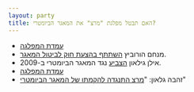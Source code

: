 ```yaml
---
layout: party
title: האם תבטל מפלגת "מרצ" את המאגר הביומטרי?
---
```


* <i class="fa fa-newspaper-o"></i> [עמדת המפלגה](https://archive.today/gjQpX#selection-2809.2-2809.214)
* <i class="fa fa-newspaper-o"></i> מנחם הורוביץ [השתתף בהצעת חוק לביטול המאגר](http://www.mako.co.il/nexter-archive/Article-5a73491c10e6631006.htm).
* <i class="fa fa-bank"></i> אילן גילאון
  [הצביע](https://oknesset.org/vote/652/) נגד המאגר הביומטרי ב-2009.
* <i class="fa fa-envelope"></i> [עמדת המפלגה](../docs/meretz-aya.png)
* <i class="fa fa-newspaper-o"></i> זהבה גלאון: "[מרצ התנגדה להקמתו של המאגר הביומטרי](https://archive.today/8p7dP#selection-3093.1-3093.204)"
